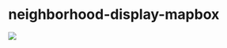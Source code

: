 # neighborhood-display-mapbox

<img src="https://github.com/diegoleonardoro/neighborhood-display-mapbox/blob/main/Screen%20Recording%202022-06-09%20at%2011.21.54%20AM.gif?raw=true
">

